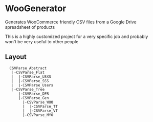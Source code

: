 # WooGenerator
Generates WooCommerce friendly CSV files from a Google Drive spreadsheet of products

This is a highly customized project for a very specific job and probably won't be very useful to other people

Layout
------
```
  CSVParse_Abstract
   |-CSVParse_Flat
   |  |-CSVParse_USXS
   |  |-CSVParse_SSS
   |  |-CSVParse_Users
   |-CSVParse_Tree
      |-CSVParse_DPR 
      |-CSVParse_Gen
        |-CSVParse_WOO
        |  |-CSVParse_TT
        |  |-CSVParse_VT
        |-CSVParse_MYO
```